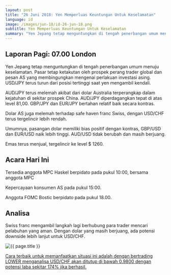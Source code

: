 ```yaml
---
layout: post
title: "26 Juni 2018: Yen Memperluas Keuntungan Untuk Keselamatan"
language: id
image: /images/jun-18/id-26-jun-18.png
subtitle: Yen Memperluas Keuntungan Untuk Keselamatan
summary: "Yen Jepang tetap menguntungkan di tengah penerbangan umum menuju keselamatan. Pasar tetap ketakutan oleh prospek perang trader global dan pesan AS yang membingungkan mengenai perlakuan investasi asing"
---
```

## Laporan Pagi: 07.00 London

Yen Jepang tetap menguntungkan di tengah penerbangan umum menuju keselamatan. Pasar tetap ketakutan oleh prospek perang trader global dan pesan AS yang membingungkan mengenai perlakuan investasi asing. USD/JPY terus turun dari posisi tertinggi saat yen mengambil kendali.

AUD/JPY terus melemah akibat dari dolar Australia terperangkap dalam kejatuhan di sekitar prospek China. AUD/JPY diperdagangkan tepat di atas level 81,00. GBP/JPY dan EUR/JPY bertahan relatif baik secara kontras.

Dolar AS juga melemah terhadap safe haven franc Swiss, dengan USD/CHF terus tergelincir lebih rendah.

Umumnya, pasangan dolar memiliki bias positif dengan kontras, GBP/USD dan EUR/USD naik lebih tinggi. AUD/USD tidak berubah dan masih berjuang.

Emas terus menjual, tergelincir ke level $ 1260.

## Acara Hari Ini

Tersedia anggota MPC Haskel berpidato pada pukul 10:00, bersama anggota MPC

Kepercayaan konsumen AS pada pukul 15:00.

Anggota FOMC Bostic berpidato pada pukul 18.00.

## Analisa

Swiss franc mengambil langkah lagi berhubung para trader mencari pelabuhan yang aman. Dengan dolar yang masih berjuang, ada potensi downside lebih lanjut untuk USD/CHF.

<img src="{{ site.url }}/images/jun-18/id-26-jun-18.png" alt="{{ page.title }}" title="{{ page.title }}">

<a href="%LINK%%currency=USD&market=forex&underlying=frxUSDCHF&formname=higherlower&duration_units=d&duration_amount=14&expiry_type=duration&amount=10&amount_type=stake&barrier=0.9800" target="_blank">Cara terbaik untuk memanfaatkan situasi ini adalah dengan bertrading LOWER menganalisa USD/CHF akan ditutup di bawah 0.9800 dengan potensi laba sekitar 174% jika berhasil.</a>
